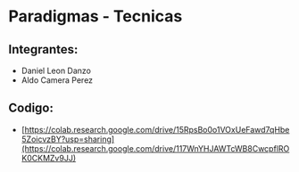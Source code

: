 # Paradigmas - Tecnicas
## Integrantes:
- Daniel Leon Danzo
- Aldo Camera Perez

## Codigo: 
- [https://colab.research.google.com/drive/15RpsBo0o1VOxUeFawd7qHbe5ZoicvzBY?usp=sharing](https://colab.research.google.com/drive/117WnYHJAWTcWB8CwcpflROK0CKMZv9JJ)
